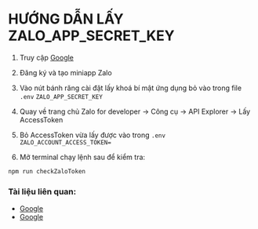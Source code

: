 # HƯỚNG DẪN LẤY ZALO_APP_SECRET_KEY

1. Truy cập [Google](https://developers.zalo.me/)

2. Đăng ký và tạo miniapp Zalo

3. Vào nút bánh răng cài đặt lấy khoá bí mật ứng dụng bỏ vào trong file `.env` `ZALO_APP_SECRET_KEY`

3. Quay về trang chủ Zalo for developer -> Công cụ -> API Explorer -> Lấy AccessToken

4. Bỏ AccessToken vừa lấy được vào trong `.env` `ZALO_ACCOUNT_ACCESS_TOKEN=`

5. Mở terminal chạy lệnh sau để kiểm tra: 
```bash
npm run checkZaloToken
```

### Tài liệu liên quan:
- [Google](https://developers.zalo.me/docs/social-api/tai-lieu/tong-quan)
- [Google](https://mini.zalo.me/documents/intro/getting-started/)

